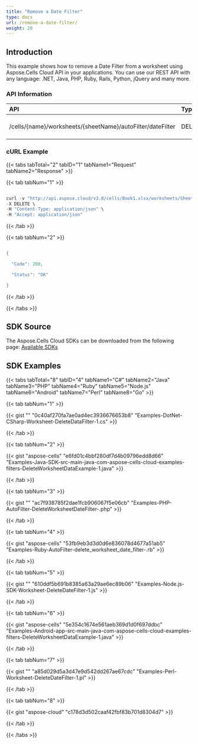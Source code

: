 ```yaml
---
title: "Remove a Date Filter"
type: docs
url: /remove-a-date-filter/
weight: 20
---
```


## **Introduction**
This example shows how to remove a Date Filter from a worksheet using Aspose.Cells Cloud API in your applications. You can use our REST API with any language: .NET, Java, PHP, Ruby, Rails, Python, jQuery and many more.
### **API Information**

|**API**|**Type**|**Description**|**Resource Link**|
| :- | :- | :- | :- |
|/cells/{name}/worksheets/{sheetName}/autoFilter/dateFilter|DELETE|Removes a date filter in worksheet|[DeleteWorksheetDateFilter](https://apireference.aspose.cloud/cells/#/AutoFilter/DeleteWorksheetDateFilter)|
### **cURL Example**
{{< tabs tabTotal="2" tabID="1" tabName1="Request" tabName2="Response" >}}

{{< tab tabNum="1" >}}

```java

curl -v "http://api.aspose.cloud/v3.0/cells/Book1.xlsx/worksheets/Sheet1/autoFilter/dateFilter?fieldIndex=0&dateTimeGroupingType=Year&year=1920&appSID=xxxx&signature=xxxx" \
-X DELETE \
-H "Content-Type: application/json" \
-H "Accept: application/json"

```

{{< /tab >}}

{{< tab tabNum="2" >}}

```java

{

  "Code": 200,

  "Status": "OK"

}

```

{{< /tab >}}

{{< /tabs >}}
## **SDK Source**
The Aspose.Cells Cloud SDKs can be downloaded from the following page: [Available SDKs](/available-sdks/)
## **SDK Examples**
{{< tabs tabTotal="8" tabID="4" tabName1="C#" tabName2="Java" tabName3="PHP" tabName4="Ruby" tabName5="Node.js" tabName6="Android" tabName7="Perl" tabName8="Go" >}}

{{< tab tabNum="1" >}}

{{< gist "" "0c40af270fa7ae0ad4ec3936676653b8" "Examples-DotNet-CSharp-Worksheet-DeleteDataFilter-1.cs" >}}

{{< /tab >}}

{{< tab tabNum="2" >}}

{{< gist "aspose-cells" "e6fd01c4bbf280df7d4b09796edd8d66" "Examples-Java-SDK-src-main-java-com-aspose-cells-cloud-examples-filters-DeleteWorksheetDataExample-1.java" >}}

{{< /tab >}}

{{< tab tabNum="3" >}}

{{< gist "" "ac7f938785f2dae1fcb906067f5e06cb" "Examples-PHP-AutoFilter-DeleteWorksheetDateFilter-.php" >}}

{{< /tab >}}

{{< tab tabNum="4" >}}

{{< gist "aspose-cells" "53fb9eb3d3d0d6e836078d4677a51ab5" "Examples-Ruby-AutoFilter-delete\_worksheet\_date\_filter-.rb" >}}

{{< /tab >}}

{{< tab tabNum="5" >}}

{{< gist "" "610ddf5b691b8385a63a29ae6ec89b06" "Examples-Node.js-SDK-Worksheet-DeleteDateFilter-1.js" >}}

{{< /tab >}}

{{< tab tabNum="6" >}}

{{< gist "aspose-cells" "5e354c1674e561aeb369d1d0f697ddbc" "Examples-Android-app-src-main-java-com-aspose-cells-cloud-examples-filters-DeleteWorksheetDataExample-1.java" >}}

{{< /tab >}}

{{< tab tabNum="7" >}}

{{< gist "" "a85d029d5a3d47e9d542dd267ae67cdc" "Examples-Perl-Worksheet-DeleteDateFilter-1.pl" >}}

{{< /tab >}}

{{< tab tabNum="8" >}}

{{< gist "aspose-cloud" "c178d3d502caaf42fbf83b701d8304d7" >}}

{{< /tab >}}

{{< /tabs >}}
